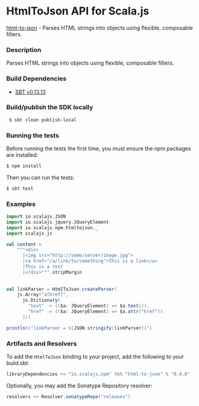 HtmlToJson API for Scala.js
================================
[html-to-json](https://www.npmjs.com/package/html-to-json) - Parses HTML strings into objects using flexible, composable filters.

### Description

Parses HTML strings into objects using flexible, composable filters.

### Build Dependencies

* [SBT v0.13.13](http://www.scala-sbt.org/download.html)

### Build/publish the SDK locally

```bash
 $ sbt clean publish-local
```

### Running the tests

Before running the tests the first time, you must ensure the npm packages are installed:

```bash
$ npm install
```

Then you can run the tests:

```bash
$ sbt test
```

### Examples

```scala
import io.scalajs.JSON
import io.scalajs.jquery.JQueryElement
import io.scalajs.npm.htmltojson._
import scalajs.js

val content =
    """<div>
      |<img src="http://some/server/image.jpg">
      |<a href="/a/link/to/something">This is a link</a>
      |This is a test
      |</div>""".stripMargin
      
      
val linkParser = HtmlToJson.createParser(
    js.Array("a[href]",
      js.Dictionary(
        "text" -> (($a: JQueryElement) => $a.text()),
        "href" -> (($a: JQueryElement) => $a.attr("href"))
      )))

println(s"linkParser = ${JSON.stringify(linkParser)}")
```

### Artifacts and Resolvers

To add the `HtmlToJson` binding to your project, add the following to your build.sbt:  

```sbt
libraryDependencies += "io.scalajs.npm" %%% "html-to-json" % "0.4.0"
```

Optionally, you may add the Sonatype Repository resolver:

```sbt   
resolvers += Resolver.sonatypeRepo("releases") 
```